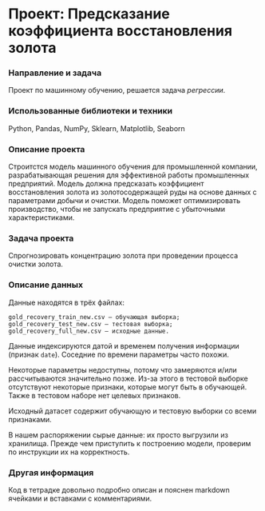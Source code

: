 # Проект: Предсказание коэффициента восстановления золота

### Направление и задача
Проект по машинному обучению, решается задача *регрессии*.

### Использованные библиотеки и техники
Python, Pandas, NumPy, Sklearn, Matplotlib, Seaborn

### Описание проекта
Строитстся модель машинного обучения для промышленной компании, разрабатывающая решения для эффективной работы промышленных предприятий. Модель должна предсказать коэффициент восстановления золота из золотосодержащей руды на основе данных с параметрами добычи и очистки. Модель поможет оптимизировать производство, чтобы не запускать предприятие с убыточными характеристиками. 

### Задача проекта
Спрогнозировать концентрацию золота при проведении процесса очистки золота.

### Описание данных
Данные находятся в трёх файлах:

    gold_recovery_train_new.csv — обучающая выборка;
    gold_recovery_test_new.csv — тестовая выборка;
    gold_recovery_full_new.csv — исходные данные.

Данные индексируются датой и временем получения информации (признак `date`). Соседние по времени параметры часто похожи.

Некоторые параметры недоступны, потому что замеряются и/или рассчитываются значительно позже. Из-за этого в тестовой выборке отсутствуют некоторые признаки, которые могут быть в обучающей. Также в тестовом наборе нет целевых признаков.

Исходный датасет содержит обучающую и тестовую выборки со всеми признаками.

В нашем распоряжении сырые данные: их просто выгрузили из хранилища. Прежде чем приступить к построению модели, проверим по инструкции их на корректность.


### Другая информация
Код в тетрадке довольно подробно описан и пояснен markdown ячейками и вставками с комментариями.
